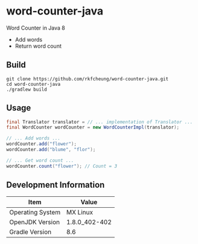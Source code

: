 # word-counter-java

Word Counter in Java 8

- Add words
- Return word count

## Build

```shell
git clone https://github.com/rkfcheung/word-counter-java.git
cd word-counter-java
./gradlew build
```

## Usage

```java
final Translator translator = // ... implementation of Translator ...
final WordCounter wordCounter = new WordCounterImpl(translator);

// ... Add words ...
wordCounter.add("flower");
wordCounter.add("blume", "flor");

// ... Get word count ...
wordCounter.count("flower"); // Count = 3
```

## Development Information

| Item             | Value         |
|------------------|---------------|
| Operating System | MX Linux      |
| OpenJDK Version  | 1.8.0_402-402 |
| Gradle Version   | 8.6           |
